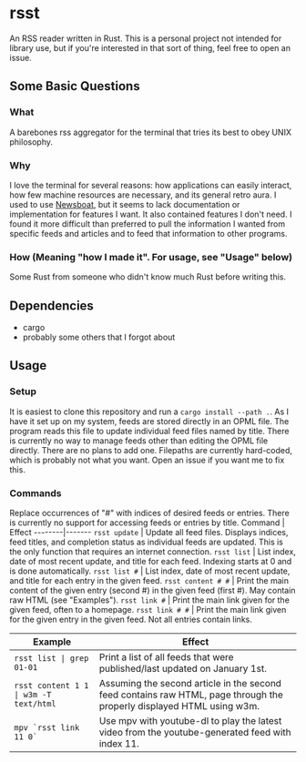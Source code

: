 # rsst

An RSS reader written in Rust. This is a personal project not intended for library use, but if you're interested in that sort of thing, feel free to open an issue.

## Some Basic Questions
### What
A barebones rss aggregator for the terminal that tries its best to obey UNIX philosophy.
### Why
I love the terminal for several reasons: how applications can easily interact, how few machine resources are necessary, and its general retro aura. I used to use [Newsboat](https://github.com/newsboat/newsboat), but it seems to lack documentation or implementation for features I want. It also contained features I don't need. I found it more difficult than preferred to pull the information I wanted from specific feeds and articles and to feed that information to other programs.
### How (Meaning "how I made it". For usage, see "Usage" below)
Some Rust from someone who didn't know much Rust before writing this.

## Dependencies
- cargo
- probably some others that I forgot about

## Usage
### Setup
It is easiest to clone this repository and run a `cargo install --path .`. As I have it set up on my system, feeds are stored directly in an OPML file. The program reads this file to update individual feed files named by title. There is currently no way to manage feeds other than editing the OPML file directly. There are no plans to add one. Filepaths are currently hard-coded, which is probably not what you want. Open an issue if you want me to fix this.

### Commands
Replace occurrences of "#" with indices of desired feeds or entries. There is currently no support for accessing feeds or entries by title.
Command | Effect
--------|-------
`rsst update` | Update all feed files. Displays indices, feed titles, and completion status as individual feeds are updated. This is the only function that requires an internet connection.
`rsst list` | List index, date of most recent update, and title for each feed. Indexing starts at 0 and is done automatically.
`rsst list #` | List index, date of most recent update, and title for each entry in the given feed.
`rsst content # #` | Print the main content of the given entry (second #) in the given feed (first #). May contain raw HTML (see "Examples").
`rsst link #` | Print the main link given for the given feed, often to a homepage.
`rsst link # #` | Print the main link given for the given entry in the given feed. Not all entries contain links.

Example | Effect
--------|-------
`rsst list \| grep 01-01` | Print a list of all feeds that were published/last updated on January 1st.
`rsst content 1 1 \| w3m -T text/html` | Assuming the second article in the second feed contains raw HTML, page through the properly displayed HTML using w3m.
`` mpv `rsst link 11 0` `` | Use mpv with youtube-dl to play the latest video from the youtube-generated feed with index 11.

